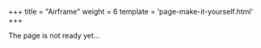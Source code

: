 +++
title = "Airframe"
weight = 6
template = 'page-make-it-yourself.html'
+++

The page is not ready yet...
